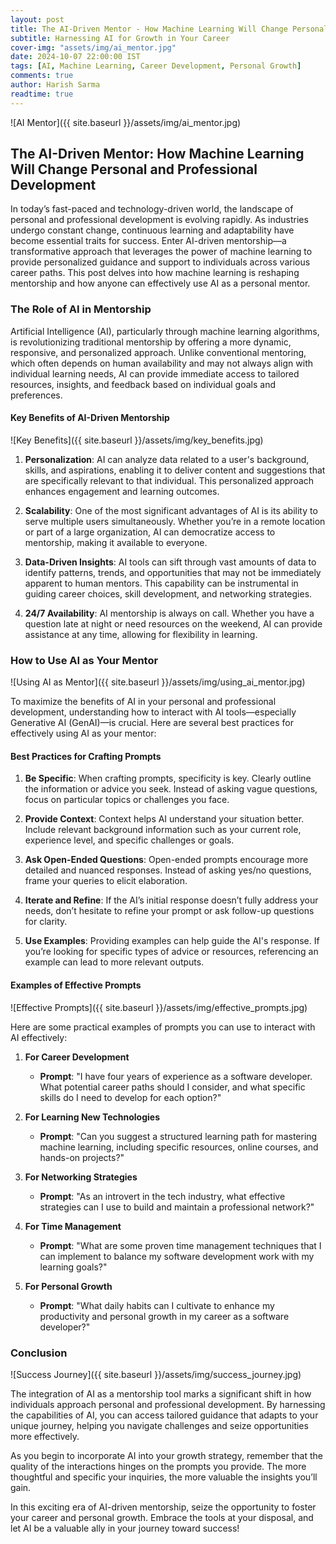 ```yaml
---
layout: post
title: The AI-Driven Mentor - How Machine Learning Will Change Personal and Professional Development
subtitle: Harnessing AI for Growth in Your Career
cover-img: "assets/img/ai_mentor.jpg"
date: 2024-10-07 22:00:00 IST
tags: [AI, Machine Learning, Career Development, Personal Growth]
comments: true
author: Harish Sarma
readtime: true
---
```


![AI Mentor]({{ site.baseurl }}/assets/img/ai_mentor.jpg)

## The AI-Driven Mentor: How Machine Learning Will Change Personal and Professional Development

In today’s fast-paced and technology-driven world, the landscape of personal and professional development is evolving rapidly. As industries undergo constant change, continuous learning and adaptability have become essential traits for success. Enter AI-driven mentorship—a transformative approach that leverages the power of machine learning to provide personalized guidance and support to individuals across various career paths. This post delves into how machine learning is reshaping mentorship and how anyone can effectively use AI as a personal mentor.

### The Role of AI in Mentorship

Artificial Intelligence (AI), particularly through machine learning algorithms, is revolutionizing traditional mentorship by offering a more dynamic, responsive, and personalized approach. Unlike conventional mentoring, which often depends on human availability and may not always align with individual learning needs, AI can provide immediate access to tailored resources, insights, and feedback based on individual goals and preferences.

#### Key Benefits of AI-Driven Mentorship

![Key Benefits]({{ site.baseurl }}/assets/img/key_benefits.jpg)

1. **Personalization**: AI can analyze data related to a user's background, skills, and aspirations, enabling it to deliver content and suggestions that are specifically relevant to that individual. This personalized approach enhances engagement and learning outcomes.

2. **Scalability**: One of the most significant advantages of AI is its ability to serve multiple users simultaneously. Whether you’re in a remote location or part of a large organization, AI can democratize access to mentorship, making it available to everyone.

3. **Data-Driven Insights**: AI tools can sift through vast amounts of data to identify patterns, trends, and opportunities that may not be immediately apparent to human mentors. This capability can be instrumental in guiding career choices, skill development, and networking strategies.

4. **24/7 Availability**: AI mentorship is always on call. Whether you have a question late at night or need resources on the weekend, AI can provide assistance at any time, allowing for flexibility in learning.

### How to Use AI as Your Mentor

![Using AI as Mentor]({{ site.baseurl }}/assets/img/using_ai_mentor.jpg)

To maximize the benefits of AI in your personal and professional development, understanding how to interact with AI tools—especially Generative AI (GenAI)—is crucial. Here are several best practices for effectively using AI as your mentor:

#### Best Practices for Crafting Prompts

1. **Be Specific**: When crafting prompts, specificity is key. Clearly outline the information or advice you seek. Instead of asking vague questions, focus on particular topics or challenges you face.

2. **Provide Context**: Context helps AI understand your situation better. Include relevant background information such as your current role, experience level, and specific challenges or goals.

3. **Ask Open-Ended Questions**: Open-ended prompts encourage more detailed and nuanced responses. Instead of asking yes/no questions, frame your queries to elicit elaboration.

4. **Iterate and Refine**: If the AI’s initial response doesn’t fully address your needs, don’t hesitate to refine your prompt or ask follow-up questions for clarity.

5. **Use Examples**: Providing examples can help guide the AI's response. If you’re looking for specific types of advice or resources, referencing an example can lead to more relevant outputs.

#### Examples of Effective Prompts

![Effective Prompts]({{ site.baseurl }}/assets/img/effective_prompts.jpg)

Here are some practical examples of prompts you can use to interact with AI effectively:

1. **For Career Development**
   - **Prompt**: "I have four years of experience as a software developer. What potential career paths should I consider, and what specific skills do I need to develop for each option?"

2. **For Learning New Technologies**
   - **Prompt**: "Can you suggest a structured learning path for mastering machine learning, including specific resources, online courses, and hands-on projects?"

3. **For Networking Strategies**
   - **Prompt**: "As an introvert in the tech industry, what effective strategies can I use to build and maintain a professional network?"

4. **For Time Management**
   - **Prompt**: "What are some proven time management techniques that I can implement to balance my software development work with my learning goals?"

5. **For Personal Growth**
   - **Prompt**: "What daily habits can I cultivate to enhance my productivity and personal growth in my career as a software developer?"

### Conclusion

![Success Journey]({{ site.baseurl }}/assets/img/success_journey.jpg)

The integration of AI as a mentorship tool marks a significant shift in how individuals approach personal and professional development. By harnessing the capabilities of AI, you can access tailored guidance that adapts to your unique journey, helping you navigate challenges and seize opportunities more effectively.

As you begin to incorporate AI into your growth strategy, remember that the quality of the interactions hinges on the prompts you provide. The more thoughtful and specific your inquiries, the more valuable the insights you’ll gain.

In this exciting era of AI-driven mentorship, seize the opportunity to foster your career and personal growth. Embrace the tools at your disposal, and let AI be a valuable ally in your journey toward success!
